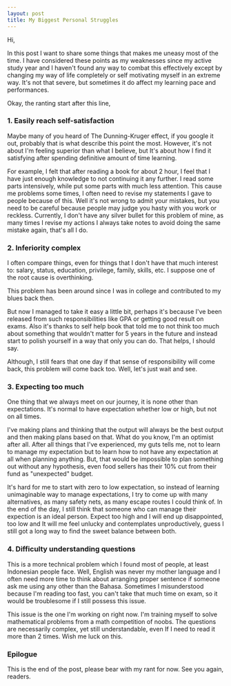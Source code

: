 ```yaml
---
layout: post
title: My Biggest Personal Struggles
---
```


Hi, 

In this post I want to share some things that makes me uneasy most of the time. I have considered these points as my weaknesses since my active study year and I haven't found any way to combat this effectively except by changing my way of life completely or self motivating myself in an extreme way. It's not that severe, but sometimes it do affect my learning pace and performances. 

Okay, the ranting start after this line,

### 1. Easily reach self-satisfaction

Maybe many of you heard of The Dunning-Kruger effect, if you google it out, probably that is what describe this point the most. However, it's not about I'm feeling superior than what I believe, but It's about how I find it satisfying after spending definitive amount of time learning.

For example, I felt that after reading a book for about 2 hour, I feel that I have just enough knowledge to not continuing it any further. I read some parts intensively, while put some parts with much less attention. This cause me problems some times, I often need to revise my statements I gave to people because of this. Well it's not wrong to admit your mistakes, but you need to be careful because people may judge you hasty with you work or reckless. Currently, I don't have any silver bullet for this problem of mine, as many times I revise my actions I always take notes to avoid doing the same mistake again, that's all I do. 

### 2. Inferiority complex

I often compare things, even for things that I don't have that much interest to: salary, status, education, privilege, family, skills, etc. I suppose one of the root cause is overthinking. 

This problem has been around since I was in college and contributed to my blues back then.

But now I managed to take it easy a little bit, perhaps it's because I've been released from such responsibilities like GPA or getting good result on exams. Also it's thanks to self help book that told me to not think too much about something that wouldn't matter for 5 years in the future and instead start to polish yourself in a way that only you can do. That helps, I should say.

Although, I still fears that one day if that sense of responsibility will come back, this problem will come back too. Well, let's just wait and see.

### 3. Expecting too much

One thing that we always meet on our journey, it is none other than expectations. It's normal to have expectation whether low or high, but not on all times. 

I've making plans and thinking that the output will always be the best output and then making plans based on that. What do you know, I'm an optimist after all. After all things that I've experienced, my guts tells me, not to learn to manage my expectation but to learn how to not have any expectation at all when planning anything. But, that would be impossible to plan something out without any hypothesis, even food sellers has their 10% cut from their fund as "unexpected" budget. 

It's hard for me to start with zero to low expectation, so instead of learning unimaginable way to manage expectations, I try to come up with many alternatives, as many safety nets, as many escape routes I could think of. In the end of the day, I still think that someone who can manage their expection is an ideal person. Expect too high and I will end up disappointed, too low and It will me feel unlucky and contemplates unproductively, guess I still got a long way to find the sweet balance between both.

### 4. Difficulty understanding questions

This is a more technical problem which I found most of people, at least Indonesian people face. Well, English was never my mother language and I often need more time to think about arranging proper sentence if someone ask me using any other than the Bahasa. Sometimes I misunderstood because I'm reading too fast, you can't take that much time on exam, so it would be troublesome if I still possess this issue. 

This issue is the one I'm working on right now. I'm training myself to solve mathematical problems from a math competition of noobs. The questions are necessarily complex, yet still understandable, even If I need to read it more than 2 times. Wish me luck on this.

### Epilogue

This is the end of the post, please bear with my rant for now. See you again, readers.